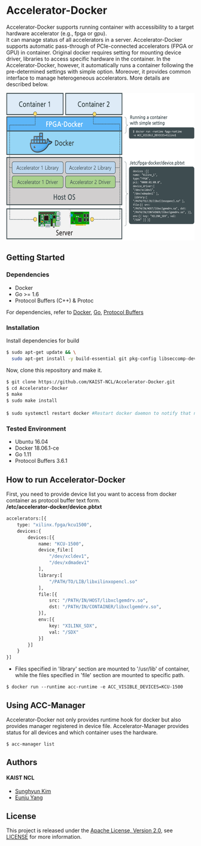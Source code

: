 # Accelerator-Docker

Accelerator-Docker supports running container with accessibility to a target hardware accelerator (e.g., fpga or gpu).  
It can manage status of all accelerators in a server.
Accelerator-Docker supports automatic pass-through of PCIe-connected accelerators (FPGA or GPU) in container. Original docker requires setting for mounting device driver, libraries to access specific hardware in the container. In the Accelerator-Docker, however, it automatically runs a container following the pre-determined settings with simple option. Moreover, it provides common interface to manage heterogeneous accelerators. More details are described below.

<p align="center">
 <img src="images/Accelerator-Docker.png" alt="drawing" width="600" height="396"/>
</p>

## Getting Started
### Dependencies
- Docker
- Go >= 1.6
- Protocol Buffers (C++) & Protoc

For dependencies, refer to [Docker](https://docs.docker.com/install/linux/docker-ce/ubuntu/#set-up-the-repository), [Go](https://golang.org/dl/), [Protocol Buffers](https://github.com/protocolbuffers/protobuf/blob/master/src/README.md) 

### Installation
Install dependencies for build
```bash
$ sudo apt-get update && \
  sudo apt-get install -y build-essential git pkg-config libseccomp-dev libcap-dev libpci-dev libapparmor-dev libselinux1-dev
```
Now, clone this repository and make it.
```bash
$ git clone https://github.com/KAIST-NCL/Accelerator-Docker.git
$ cd Accelerator-Docker
$ make
$ sudo make install

$ sudo systemctl restart docker #Restart docker daemon to notify that new runtime is added
```

### Tested Environment
- Ubuntu 16.04
- Docker 18.06.1-ce
- Go 1.11
- Protocol Buffers 3.6.1

## How to run Accelerator-Docker
First, you need to provide device list you want to access from docker container as protocol buffer text form.  
**/etc/accelerator-docker/device.pbtxt**
```protobuf
accelerators:[{
    type: "xilinx.fpga/kcu1500",
    devices:{
        devices:[{
            name: "KCU-1500",
            device_file:[
                "/dev/xcldev1",
                "/dev/xdmadev1"
            ],
            library:[
                "/PATH/TO/LIB/libxilinxopencl.so"
            ],
            file:[{
                src: "/PATH/IN/HOST/libxclgemdrv.so",
                dst: "/PATH/IN/CONTAINER/libxclgemdrv.so",
            }],
            env:[{
                key: "XILINX_SDX",
                val: "/SDX"
            }]
        }]
    }
}]
```
- Files specified in 'library' section are mounted to '/usr/lib' of container, while the files specified in 'file' section are mounted to specific path.

```
$ docker run --runtime acc-runtime -e ACC_VISIBLE_DEVICES=KCU-1500
```

## Using ACC-Manager
Accelerator-Docker not only provides runtime hook for docker but also provides manager registered in device file.
Accelerator-Manager provides status for all devices and which container uses the hardware.

```
$ acc-manager list
```


## Authors
#### KAIST NCL
* [Sunghyun Kim](https://github.com/cqbqdd11519)
* [Eunju Yang](https://github.com/EunjuYang)

## License
This project is released under the [Apache License, Version 2.0](http://www.apache.org/licenses/LICENSE-2.0), see [LICENSE](LICENSE) for more information.